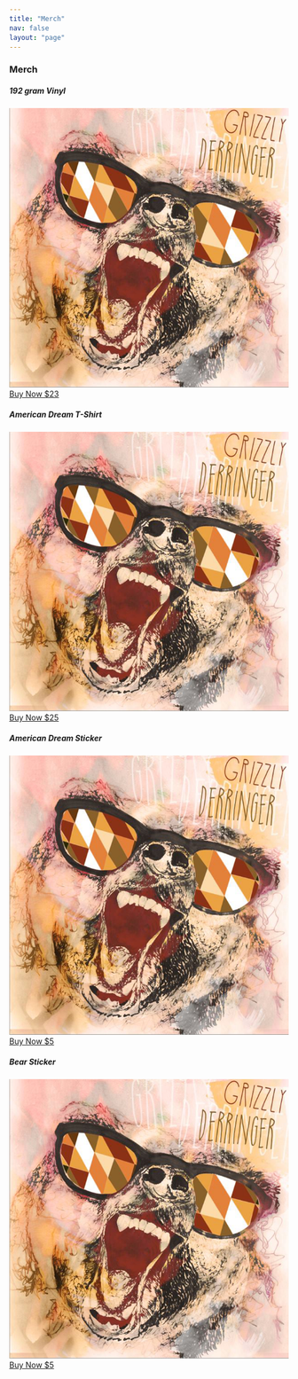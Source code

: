 ```yaml
---
title: "Merch"
nav: false
layout: "page"
---
```


<h3 class="section-head"><i class="fa fa-diamond" aria-hidden="true"></i> Merch</h3>


<div class="row">
  <div class="col-sm-4">
    <h5>192 gram Vinyl</h5>    
    <img src="/assets/img/gd_cover.png" alt="" class="img-responsive">    
    <a href="#" class="btn btn-block btn-success">Buy Now $23</a>
  </div>

  <div class="col-sm-4">
    <h5>American Dream T-Shirt</h5>
    <img src="/assets/img/gd_cover.png" alt="" class="img-responsive">    
    <a href="#" class="btn btn-block btn-success">Buy Now $25</a>
  </div>

  <div class="col-sm-4">
    <h5>American Dream Sticker</h5>
    <img src="/assets/img/gd_cover.png" alt="" class="img-responsive">    
    <a href="#" class="btn btn-block btn-success">Buy Now $5</a>
  </div>

  <div class="col-sm-4">
    <h5>Bear Sticker</h5>
    <img src="/assets/img/gd_cover.png" alt="" class="img-responsive">    
    <a href="#" class="btn btn-block btn-success">Buy Now $5</a>
  </div>
</div>
  
